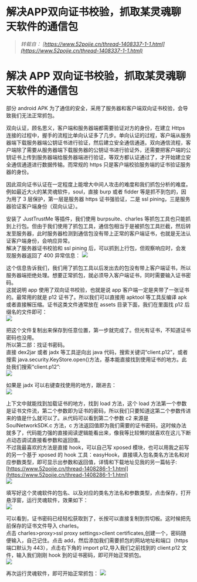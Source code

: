 ﻿# 解决APP双向证书校验，抓取某灵魂聊天软件的通信包


<!--more-->

> _转载自： [https://www.52pojie.cn/thread-1408337-1-1.html](https://www.52pojie.cn/thread-1408337-1-1.html)_

# 解决 APP 双向证书校验，抓取某灵魂聊天软件的通信包

部分 android APK 为了通信的安全，采用了服务器和客户端双向证书校验，会导致我们无法正常抓包。

双向认证，顾名思义，客户端和服务器端都需要验证对方的身份，在建立 Https 连接的过程中，握手的流程比单向认证多了几步。单向认证的过程，客户端从服务器端下载服务器端公钥证书进行验证，然后建立安全通信通道。双向通信流程，客户端除了需要从服务器端下载服务器的公钥证书进行验证外，还需要把客户端的公钥证书上传到服务器端给服务器端进行验证，等双方都认证通过了，才开始建立安全通信通道进行数据传输。而常规的 https 只是客户端校验服务端的证书验证服务器的身份。

因此双向证书认证在一定程度上能增大中间人攻击的难度和我们抓包分析的难度。  
例如最近大火的某灵魂软件，soul，直接 burp 或者 fidder 等是抓不到包的，因为用了 3 层保护，第一层是服务器 https 证书强验证，二是 ssl pining，三是服务器验证客户端身份（双向认证）。

安装了 JustTrustMe 等插件，我们使用 burpsuite、charles 等抓包工具也只能抓到上行包。但由于我们使用了抓包工具，通信包相当于是被抓包工具拦截，然后转发至服务器，此时服务器检测到通信包没有带上正常的客户端证书，也就是无法认证客户端身份，会响应异常。  
解决了服务器证书校验和 ssl pining 后，可以抓到上行包，但观察响应时，会发现服务器返回了 400 异常信息：
![](https://wx.y.gtimg.cn/music/photo_new/T053XD000039gEFv0AXpO4.jpg)

这个信息告诉我们，我们用了抓包工具以后发出去的包没有带上客户端证书，所以服务器端拒绝处理。想要正常抓包，就必须导入客户端证书，同时需要输入证书密码。  
这就说明 app 使用了双向证书校验，也就是说 app 客户端一定是夹带了一张证书的。最常用的就是 p12 证书了。所以我们可以直接用 apktool 等工具反编译 apk 或者直接解压缩。证书这类文件通常放在 assets 目录下面，我们在里面找 p12 后缀名的文件即可：  
![](https://wx.y.gtimg.cn/music/photo_new/T053XD00002qH3Wn0cfv79.jpg)

把这个文件复制出来保存到任意位置，第一步就完成了。但光有证书，不知道证书密码也没用。  
所以第二部：找证书密码。  
直接 dex2jar 或者 jadx 等工具逆向出 java 代码，搜索关键词“client.p12”，或者搜索 java.security.KeyStore.open()方法，基本能直接找到使用证书的地方。此处我们搜索“client.p12”:  
![](https://wx.y.gtimg.cn/music/photo_new/T053XD00000GUoQY4BkUhl.jpg)

如果是 jadx 可以右键查找使用的地方，跟进去：  
![](https://wx.y.gtimg.cn/music/photo_new/T053XD00003QsjoJ1ptP25.jpg)

上下文中就能找到加载证书的地方，找到 load 方法，这个 load 方法第一个参数是证书文件流，第二个参数即为证书的密码，所以我们只要知道这第二个参数传进来的值是什么就可以了。从代码可以看到第二个参数 c2 来源是 SoulNetworkSDK.c 方法，c 方法返回值即为我们需要的证书密码，这时候办法就多了，代码能力强的直接阅读逻辑能看出来，像我等比较懒的就喜欢在这儿下断点动态调试直接看参数和返回值。  
不过我最喜欢的方法是直接 hook，可以自己写 xposed 模块，也可以用我之前写的另一个基于 xposed 的 hook 工具：easyHook，直接填入包名类名方法名和对应参数类型，即可显示出参数和返回值，详情和下载地址见我的另一篇帖子:[https://www.52pojie.cn/thread-1408286-1-1.html](https://www.52pojie.cn/thread-1408286-1-1.html)  
![](https://wx.y.gtimg.cn/music/photo_new/T053XD00003NnPyY1kEPl5.jpg)

填写好这个灵魂软件的包名、以及对应的类名方法名和参数类型，点击保存，打开悬浮窗，运行灵魂软件，效果如下：  
![](https://wx.y.gtimg.cn/music/photo_new/T053XD00003eJ8ZE0wZnzZ.jpg)

可以看到，证书密码已经轻松获取到了，长按可以直接复制到剪切板。这时候把先前保存的证书文件导入 charles。  
点击 charles>proxy>ssl proxy settings>client certificates,创建一个，密码随便输入，自己记住。点击 add，然后添加我们需要抓包的网站地址和端口（https 端口默认为 443），点击右下角的 import p12,导入我们之前找到的 client.p12 文件，输入我们刚刚 hook 到的证书密码，即可开始正常抓包。  
![](https://wx.y.gtimg.cn/music/photo_new/T053XD00003ij5Yz30MKfA.jpg)  

再次运行灵魂软件，即可开始正常抓包： 
![](https://wx.y.gtimg.cn/music/photo_new/T053XD000015thfH4KSINp.jpg)

